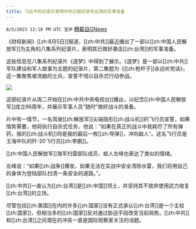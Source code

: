 ```yaml
---
title: 习近平的纪录片表明中共已做好进攻台湾的军事准备
---
```

`8/5/2023 12:18 PM UTC 宝尹` [轉載自GNews](https://gnews.org/articles/1527944)

《财经新闻》[[zh:8月5日]]报道，[[zh:中共]]最近播出了一部以[[zh:中国人民解放军]]为主角的八集系列纪录片，表明其已做好袭击[[zh:台湾]]的军事准备。

这些信息在八集系列纪录片《逐梦》中得到了展示。《逐梦》是一部以[[zh:中共]]军队建设和军人故事为主题的纪录片，第二集题为《[[zh:枪杆子]]永远听党话》，这一集聚焦被洗脑的士兵，宣誓不惜以自杀式行动参战。

![](https://i.imgur.com/zAqTBY6.jpg)

这部纪录片从周二开始在[[zh:中共中央电视台]]播出，以纪念[[zh:中国人民解放军]]成立96周年，并展示军事人员“随时”做好战斗的准备。

片中有一情节，一名驾驶[[zh:解放军]]尖端隐形[[zh:战斗机]]的飞行员宣誓，如果情势需要，他将执行自杀式任务，他说：“如果在真正的战斗中我耗尽了所有弹药，我的[[zh:战斗机]]将是我的最后一枚[[zh:导弹]]，冲向敌人”。这名飞行员是王海中队的歼-20飞行员[[zh:李鹏]]。

[[zh:中国人民解放军]]海军扫雷部队成员、蛙人左峰也表达了类似的情绪。

左峰说：“如果[[zh:战争]]爆发，如果无法在实战中安全清除水雷，我们将用自己的身体为登陆部队扫清一条安全的道路。”。

[[zh:中共]]一直认为[[zh:台湾]]是[[zh:中国]]领土，并坚持其不放弃使用武力收复[[zh:台湾]]的立场。

尽管包括[[zh:美国]]在内的许多[[zh:国家]]没有正式承认[[zh:台湾]]是一个主权[[zh:国家]]，但相当多的[[zh:国家]]反对通过胁迫手段改变当前局势。[[zh:中共]]和[[zh:台湾]]之间潜在的冲突一直是国际观察家关注的话题。
